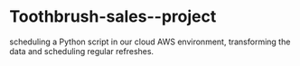 # Toothbrush-sales--project
scheduling a Python script in our cloud AWS environment, transforming the data and scheduling regular refreshes. 
